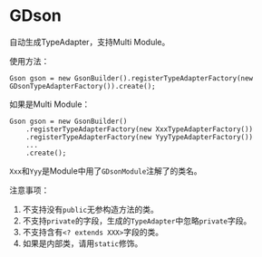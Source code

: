 # GDson

自动生成TypeAdapter，支持Multi Module。

使用方法：

```
Gson gson = new GsonBuilder().registerTypeAdapterFactory(new GDsonTypeAdapterFactory()).create();
```

如果是Multi Module：

```
Gson gson = new GsonBuilder()
	.registerTypeAdapterFactory(new XxxTypeAdapterFactory())
	.registerTypeAdapterFactory(new YyyTypeAdapterFactory())
	...
	.create();
```

`Xxx`和`Yyy`是Module中用了`GDsonModule`注解了的类名。

注意事项：

1. 不支持没有`public`无参构造方法的类。
2. 不支持`private`的字段，生成的`TypeAdapter`中忽略`private`字段。
3. 不支持含有`<? extends XXX>`字段的类。
4. 如果是内部类，请用`static`修饰。